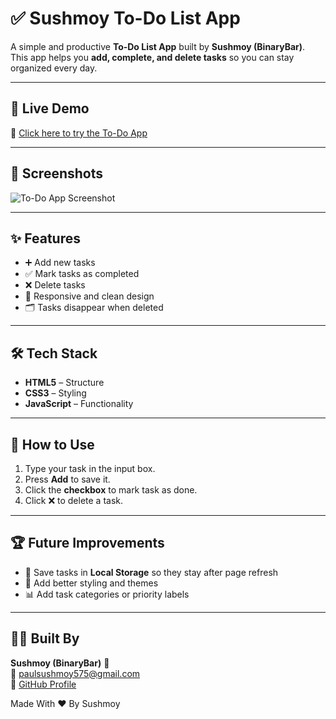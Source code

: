 # ✅ Sushmoy To-Do List App

A simple and productive **To-Do List App** built by **Sushmoy (BinaryBar)**.  
This app helps you **add, complete, and delete tasks** so you can stay organized every day.

---

## 🚀 Live Demo  
🔗 [Click here to try the To-Do App]()

---

## 📸 Screenshots  

![To-Do App Screenshot](assets/todo-screenshot.png)

---

## ✨ Features  

- ➕ Add new tasks  
- ✅ Mark tasks as completed  
- ❌ Delete tasks  
- 📱 Responsive and clean design  
- 🗂️ Tasks disappear when deleted

---

## 🛠️ Tech Stack  

- **HTML5** – Structure  
- **CSS3** – Styling  
- **JavaScript** – Functionality  

---

## 📌 How to Use  

1. Type your task in the input box.  
2. Press **Add** to save it.  
3. Click the **checkbox** to mark task as done.  
4. Click ❌ to delete a task.  

---

## 🏆 Future Improvements  

- 💾 Save tasks in **Local Storage** so they stay after page refresh  
- 🎨 Add better styling and themes  
- 📊 Add task categories or priority labels  

---

## 👨‍💻 Built By  

**Sushmoy (BinaryBar)** 🚀  
📧 [paulsushmoy575@gmail.com](mailto:paulsushmoy575@gmail.com)  
🔗 [GitHub Profile](https://github.com/BinaryBar)

Made With ❤️ By Sushmoy

